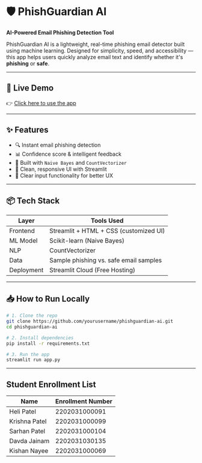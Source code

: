 # 🛡️ PhishGuardian AI

**AI-Powered Email Phishing Detection Tool**

PhishGuardian AI is a lightweight, real-time phishing email detector built using machine learning. Designed for simplicity, speed, and accessibility — this app helps users quickly analyze email text and identify whether it's **phishing** or **safe**.

---

## 🚀 Live Demo

👉 [Click here to use the app](https://phishguardian-ai.streamlit.app/)


---

## ✨ Features

- 🔍 Instant email phishing detection
- 📊 Confidence score & intelligent feedback
- 🧠 Built with `Naive Bayes` and `CountVectorizer`
- 🎨 Clean, responsive UI with Streamlit
- 🧹 Clear input functionality for better UX

---

## 📦 Tech Stack

| Layer       | Tools Used                             |
|-------------|-----------------------------------------|
| Frontend    | Streamlit + HTML + CSS (customized UI) |
| ML Model    | Scikit-learn (Naive Bayes)              |
| NLP         | CountVectorizer                        |
| Data        | Sample phishing vs. safe email samples |
| Deployment  | Streamlit Cloud (Free Hosting)         |

---

## 📥 How to Run Locally

```bash
# 1. Clone the repo
git clone https://github.com/yourusername/phishguardian-ai.git
cd phishguardian-ai

# 2. Install dependencies
pip install -r requirements.txt

# 3. Run the app
streamlit run app.py

```
---

## Student Enrollment List

| Name           | Enrollment Number  |
|----------------|--------------------|
| Heli Patel     | 2202031000091      |
| Krishna Patel  | 2202031000099      |
| Sarhan Patel   | 2202031000104      |
| Davda Jainam   | 2202031030135      |
| Kishan Nayee   | 2202031000069      |



